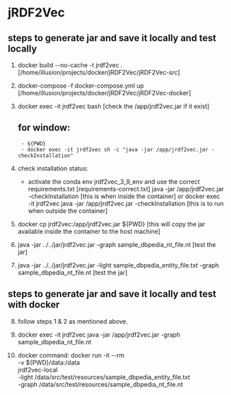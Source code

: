 # jRDF2Vec

## steps to generate jar and save it locally and test locally
1. docker build --no-cache -t jrdf2vec . [/home/illusion/projects/docker/jRDF2Vec/jRDF2Vec-src]
2. docker-compose -f docker-compose.yml up [/home/illusion/projects/docker/jRDF2Vec/jRDF2Vec-docker]
3. docker exec -it jrdf2vec bash  [check the /app/jrdf2vec.jar if it exist]
    ## for window:
        - ${PWD}
        - docker exec -it jrdf2vec sh -c "java -jar /app/jrdf2vec.jar -checkInstallation"
4. check installation status:

    - activate the conda env jrdf2vec_3_9_env and use the correct requirements.txt [requirements-correct.txt]
        java -jar /app/jrdf2vec.jar -checkInstallation [this is when inside the container]
            or
        docker exec -it jrdf2vec java -jar /app/jrdf2vec.jar -checkInstallation [this is to run when outside the container]
5. docker cp jrdf2vec:/app/jrdf2vec.jar ${PWD} [this will copy the jar available inside the container to the host machine]
6. java -jar ../../jar/jrdf2vec.jar -graph sample_dbpedia_nt_file.nt [test the jar]
7. java -jar ../../jar/jrdf2vec.jar -light sample_dbpedia_entity_file.txt -graph sample_dbpedia_nt_file.nt [test the jar]

## steps to generate jar and save it locally and test with docker

8. follow steps 1 & 2 as mentioned above.
9. docker exec -it jrdf2vec java -jar /app/jrdf2vec.jar -graph sample_dbpedia_nt_file.nt

10. docker command:
docker run -it --rm \
-v ${PWD}/data:/data \
jrdf2vec-local \
-light /data/src/test/resources/sample_dbpedia_entity_file.txt \
-graph /data/src/test/resources/sample_dbpedia_nt_file.nt

  